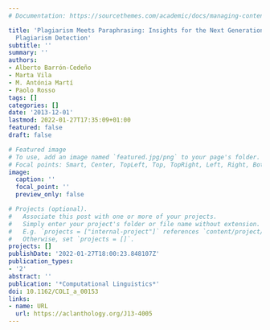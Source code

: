 ```yaml
---
# Documentation: https://sourcethemes.com/academic/docs/managing-content/

title: 'Plagiarism Meets Paraphrasing: Insights for the Next Generation in Automatic
  Plagiarism Detection'
subtitle: ''
summary: ''
authors:
- Alberto Barrón-Cedeño
- Marta Vila
- M. Antónia Martí
- Paolo Rosso
tags: []
categories: []
date: '2013-12-01'
lastmod: 2022-01-27T17:35:09+01:00
featured: false
draft: false

# Featured image
# To use, add an image named `featured.jpg/png` to your page's folder.
# Focal points: Smart, Center, TopLeft, Top, TopRight, Left, Right, BottomLeft, Bottom, BottomRight.
image:
  caption: ''
  focal_point: ''
  preview_only: false

# Projects (optional).
#   Associate this post with one or more of your projects.
#   Simply enter your project's folder or file name without extension.
#   E.g. `projects = ["internal-project"]` references `content/project/deep-learning/index.md`.
#   Otherwise, set `projects = []`.
projects: []
publishDate: '2022-01-27T18:00:23.848107Z'
publication_types:
- '2'
abstract: ''
publication: '*Computational Linguistics*'
doi: 10.1162/COLI_a_00153
links:
- name: URL
  url: https://aclanthology.org/J13-4005
---
```

